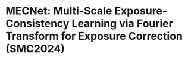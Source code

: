 # MECNet: Multi-Scale Exposure-Consistency Learning via Fourier Transform for Exposure Correction (SMC2024)
